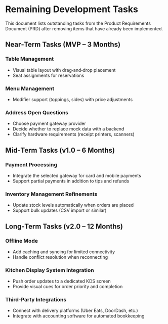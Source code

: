 # Remaining Development Tasks

This document lists outstanding tasks from the Product Requirements Document (PRD) after removing items that have already been implemented.

## Near‑Term Tasks (MVP – 3 Months)

### Table Management

- Visual table layout with drag‑and‑drop placement
- Seat assignments for reservations

### Menu Management

- Modifier support (toppings, sides) with price adjustments

### Address Open Questions

- Choose payment gateway provider
- Decide whether to replace mock data with a backend
- Clarify hardware requirements (receipt printers, scanners)

## Mid‑Term Tasks (v1.0 – 6 Months)

### Payment Processing

- Integrate the selected gateway for card and mobile payments
- Support partial payments in addition to tips and refunds

### Inventory Management Refinements

- Update stock levels automatically when orders are placed
- Support bulk updates (CSV import or similar)

## Long‑Term Tasks (v2.0 – 12 Months)

### Offline Mode

- Add caching and syncing for limited connectivity
- Handle conflict resolution when reconnecting

### Kitchen Display System Integration

- Push order updates to a dedicated KDS screen
- Provide visual cues for order priority and completion

### Third‑Party Integrations

- Connect with delivery platforms (Uber Eats, DoorDash, etc.)
- Integrate with accounting software for automated bookkeeping
